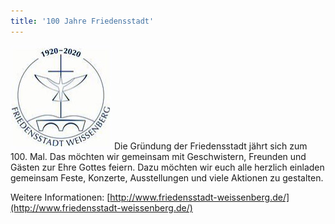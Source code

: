```yaml
---
title: '100 Jahre Friedensstadt'
---
```


[![100 Jahre Friedensstadt](100-jahre-friedensstadt-logo.jpg?classes=center)](http://www.friedensstadt-weissenberg.de)
Die Gründung der Friedensstadt jährt sich zum 100. Mal.
Das möchten wir gemeinsam mit Geschwistern, Freunden und Gästen zur Ehre Gottes feiern. Dazu möchten wir euch alle herzlich einladen gemeinsam Feste, Konzerte, Ausstellungen und viele Aktionen zu gestalten.


Weitere Informationen: [http://www.friedensstadt-weissenberg.de/](http://www.friedensstadt-weissenberg.de/)